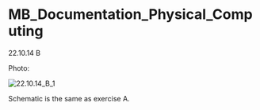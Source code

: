 # MB_Documentation_Physical_Computing

22.10.14 B

Photo:

![22.10.14_B_1](images/22.10.14_B_1.jpeg)

Schematic is the same as exercise A.
